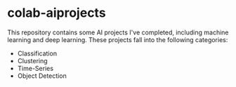 # colab-aiprojects
This repository contains some AI projects I've completed, including machine learning and deep learning.
These projects fall into the following categories:
- Classification
- Clustering
- Time-Series
- Object Detection
